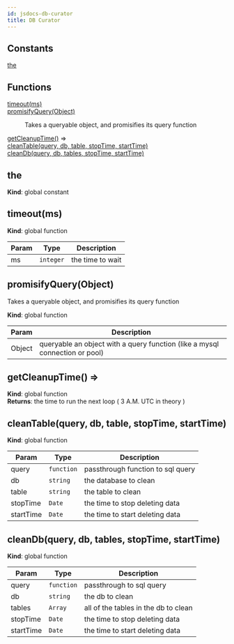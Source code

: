 ```yaml
---
id: jsdocs-db-curator
title: DB Curator
---
```

## Constants

<dl>
<dt><a href="#the">the</a></dt>
<dd></dd>
</dl>

## Functions

<dl>
<dt><a href="#timeout">timeout(ms)</a></dt>
<dd></dd>
<dt><a href="#promisifyQuery">promisifyQuery(Object)</a></dt>
<dd><p>Takes a queryable object, and promisifies its query function</p>
</dd>
<dt><a href="#getCleanupTime">getCleanupTime()</a> ⇒</dt>
<dd></dd>
<dt><a href="#cleanTable">cleanTable(query, db, table, stopTime, startTime)</a></dt>
<dd></dd>
<dt><a href="#cleanDb">cleanDb(query, db, tables, stopTime, startTime)</a></dt>
<dd></dd>
</dl>

<a name="the"></a>

## the
**Kind**: global constant  
<a name="timeout"></a>

## timeout(ms)
**Kind**: global function  

| Param | Type | Description |
| --- | --- | --- |
| ms | <code>integer</code> | the time to wait |

<a name="promisifyQuery"></a>

## promisifyQuery(Object)
Takes a queryable object, and promisifies its query function

**Kind**: global function  

| Param | Description |
| --- | --- |
| Object | queryable an object with a query function (like a mysql connection or pool) |

<a name="getCleanupTime"></a>

## getCleanupTime() ⇒
**Kind**: global function  
**Returns**: the time to run the next loop ( 3 A.M. UTC in theory )  
<a name="cleanTable"></a>

## cleanTable(query, db, table, stopTime, startTime)
**Kind**: global function  

| Param | Type | Description |
| --- | --- | --- |
| query | <code>function</code> | passthrough function to sql query |
| db | <code>string</code> | the database to clean |
| table | <code>string</code> | the table to clean |
| stopTime | <code>Date</code> | the time to stop deleting data |
| startTime | <code>Date</code> | the time to start deleting data |

<a name="cleanDb"></a>

## cleanDb(query, db, tables, stopTime, startTime)
**Kind**: global function  

| Param | Type | Description |
| --- | --- | --- |
| query | <code>function</code> | passthrough to sql query |
| db | <code>string</code> | the db to clean |
| tables | <code>Array</code> | all of the tables in the db to clean |
| stopTime | <code>Date</code> | the time to stop deleting data |
| startTime | <code>Date</code> | the time to start deleting data |


